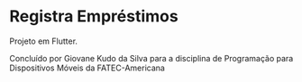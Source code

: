 # Registra Empréstimos

Projeto em Flutter.

Concluído por Giovane Kudo da Silva para a disciplina de Programação para Dispositivos Móveis da FATEC-Americana
